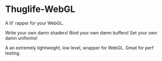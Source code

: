 # Thuglife-WebGL
A lil' rapper for your WebGL.

Write your own damn shaders!
Bind your own damn buffers!
Set your own damn uniforms!

A an extremely lightweight, low level, wrapper for WebGL.  Great for perf testing.
